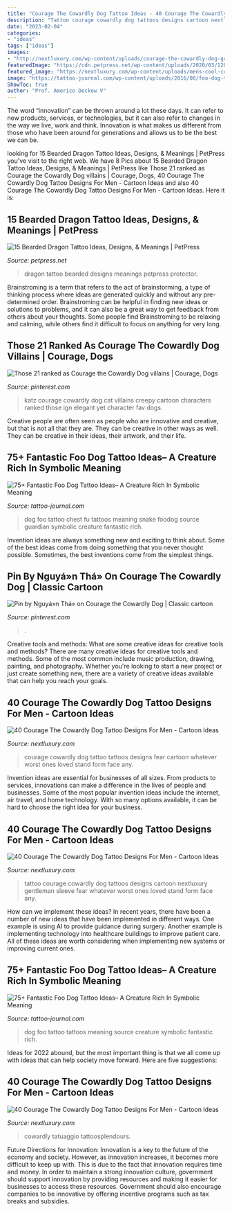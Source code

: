 ```yaml
---
title: "Courage The Cowardly Dog Tattoo Ideas - 40 Courage The Cowardly Dog Tattoo Designs For Men"
description: "Tattoo courage cowardly dog tattoos designs cartoon nextluxury gentleman sleeve fear whatever worst ones loved stand form face any"
date: "2023-02-04"
categories:
- "ideas"
tags: ["ideas"]
images:
- "http://nextluxury.com/wp-content/uploads/courage-the-cowardly-dog-guys-tattoos.jpg"
featuredImage: "https://cdn.petpress.net/wp-content/uploads/2020/03/12025523/Bearded-Dragon-Tattoo-1.jpg"
featured_image: "https://nextluxury.com/wp-content/uploads/mens-cool-courage-the-cowardly-dog-tattoo-ideas.jpg"
image: "https://tattoo-journal.com/wp-content/uploads/2016/08/foo-dog-tattoo10-650x455.jpg"
ShowToc: true
author: "Prof. Americo Deckow V"
---
```



The word “innovation” can be thrown around a lot these days. It can refer to new products, services, or technologies, but it can also refer to changes in the way we live, work and think. Innovation is what makes us different from those who have been around for generations and allows us to be the best we can be.

	

		
looking for 15 Bearded Dragon Tattoo Ideas, Designs, &amp; Meanings | PetPress you've visit to the right web. We have 8 Pics about 15 Bearded Dragon Tattoo Ideas, Designs, &amp; Meanings | PetPress like Those 21 ranked as Courage the Cowardly Dog villains | Courage, Dogs, 40 Courage The Cowardly Dog Tattoo Designs For Men - Cartoon Ideas and also 40 Courage The Cowardly Dog Tattoo Designs For Men - Cartoon Ideas. Here it is:
		
    
## 15 Bearded Dragon Tattoo Ideas, Designs, &amp; Meanings | PetPress

<img loading=lazy src="https://cdn.petpress.net/wp-content/uploads/2020/03/12025523/Bearded-Dragon-Tattoo-1.jpg" onerror="this.onerror=null;this.src='https://tse4.mm.bing.net/th?id=OIP.Iv3_bVVKrTxbddg4RrQtRAHaJx&amp;pid=15.1';" alt="15 Bearded Dragon Tattoo Ideas, Designs, &amp; Meanings | PetPress">

_Source: petpress.net_

>dragon tattoo bearded designs meanings petpress protector. 

	

Brainstroming is a term that refers to the act of brainstorming, a type of thinking process where ideas are generated quickly and without any pre-determined order. Brainstroming can be helpful in finding new ideas or solutions to problems, and it can also be a great way to get feedback from others about your thoughts. Some people find Brainstroming to be relaxing and calming, while others find it difficult to focus on anything for very long.

    
## Those 21 Ranked As Courage The Cowardly Dog Villains | Courage, Dogs

<img loading=lazy src="https://i.pinimg.com/originals/c8/ed/21/c8ed21308288de0af9d50d37843892d7.jpg" onerror="this.onerror=null;this.src='https://tse3.mm.bing.net/th?id=OIP.XZ83GqINeqfJEBrc_87DCQHaFy&amp;pid=15.1';" alt="Those 21 ranked as Courage the Cowardly Dog villains | Courage, Dogs">

_Source: pinterest.com_

>katz courage cowardly dog cat villains creepy cartoon characters ranked those ign elegant yet character fav dogs. 

	

Creative people are often seen as people who are innovative and creative, but that is not all that they are. They can be creative in other ways as well. They can be creative in their ideas, their artwork, and their life.

    
## 75+ Fantastic Foo Dog Tattoo Ideas– A Creature Rich In Symbolic Meaning

<img loading=lazy src="https://tattoo-journal.com/wp-content/uploads/2016/08/foo-dog-tattoo10-650x455.jpg" onerror="this.onerror=null;this.src='https://tse3.mm.bing.net/th?id=OIP.w7jYdTl0ezN9b_I8csIV7gHaFL&amp;pid=15.1';" alt="75+ Fantastic Foo Dog Tattoo Ideas– A Creature Rich In Symbolic Meaning">

_Source: tattoo-journal.com_

>dog foo tattoo chest fu tattoos meaning snake foodog source guardian symbolic creature fantastic rich. 

	

Invention ideas are always something new and exciting to think about. Some of the best ideas come from doing something that you never thought possible. Sometimes, the best inventions come from the simplest things.

    
## Pin By Nguyá»n Thá» On Courage The Cowardly Dog | Classic Cartoon

<img loading=lazy src="https://i.pinimg.com/736x/26/8b/8d/268b8d50ad9ea236b56e00c483aebdff--courage-dog.jpg" onerror="this.onerror=null;this.src='https://tse3.mm.bing.net/th?id=OIP.Y4lbkoguygHvU-y9A4ZOuQHaFr&amp;pid=15.1';" alt="Pin by Nguyá»n Thá» on Courage the Cowardly Dog | Classic cartoon">

_Source: pinterest.com_

>. 

	

Creative tools and methods: What are some creative ideas for creative tools and methods?
There are many creative ideas for creative tools and methods. Some of the most common include music production, drawing, painting, and photography. Whether you're looking to start a new project or just create something new, there are a variety of creative ideas available that can help you reach your goals.

    
## 40 Courage The Cowardly Dog Tattoo Designs For Men - Cartoon Ideas

<img loading=lazy src="http://nextluxury.com/wp-content/uploads/courage-the-cowardly-dog-guys-tattoos.jpg" onerror="this.onerror=null;this.src='https://tse2.mm.bing.net/th?id=OIP.80cT1raZt0lxM6mHy4c5IgHaJQ&amp;pid=15.1';" alt="40 Courage The Cowardly Dog Tattoo Designs For Men - Cartoon Ideas">

_Source: nextluxury.com_

>courage cowardly dog tattoo tattoos designs fear cartoon whatever worst ones loved stand form face any. 

	

Invention ideas are essential for businesses of all sizes. From products to services, innovations can make a difference in the lives of people and businesses. Some of the most popular invention ideas include the internet, air travel, and home technology. With so many options available, it can be hard to choose the right idea for your business.

    
## 40 Courage The Cowardly Dog Tattoo Designs For Men - Cartoon Ideas

<img loading=lazy src="http://nextluxury.com/wp-content/uploads/gentleman-with-courage-the-cowardly-dog-tattoo.jpg" onerror="this.onerror=null;this.src='https://tse4.mm.bing.net/th?id=OIP.1a8PeA37oesxgUKZSK9BkAHaHa&amp;pid=15.1';" alt="40 Courage The Cowardly Dog Tattoo Designs For Men - Cartoon Ideas">

_Source: nextluxury.com_

>tattoo courage cowardly dog tattoos designs cartoon nextluxury gentleman sleeve fear whatever worst ones loved stand form face any. 

	

How can we implement these ideas?
In recent years, there have been a number of new ideas that have been implemented in different ways. One example is using AI to provide guidance during surgery. Another example is implementing technology into healthcare buildings to improve patient care. All of these ideas are worth considering when implementing new systems or improving current ones.

    
## 75+ Fantastic Foo Dog Tattoo Ideas– A Creature Rich In Symbolic Meaning

<img loading=lazy src="https://tattoo-journal.com/wp-content/uploads/2016/08/foo-dog-tattoo9-650x650.jpg" onerror="this.onerror=null;this.src='https://tse1.mm.bing.net/th?id=OIP.XrFAin9maG5EsPO4iAWlcAHaHa&amp;pid=15.1';" alt="75+ Fantastic Foo Dog Tattoo Ideas– A Creature Rich In Symbolic Meaning">

_Source: tattoo-journal.com_

>dog foo tattoo tattoos meaning source creature symbolic fantastic rich. 

	

Ideas for 2022 abound, but the most important thing is that we all come up with ideas that can help society move forward. Here are five suggestions: 

    
## 40 Courage The Cowardly Dog Tattoo Designs For Men - Cartoon Ideas

<img loading=lazy src="https://nextluxury.com/wp-content/uploads/mens-cool-courage-the-cowardly-dog-tattoo-ideas.jpg" onerror="this.onerror=null;this.src='https://tse1.mm.bing.net/th?id=OIP.RkUjz1C2Of1Rqg6KCjugnQHaHa&amp;pid=15.1';" alt="40 Courage The Cowardly Dog Tattoo Designs For Men - Cartoon Ideas">

_Source: nextluxury.com_

>cowardly tatuaggio tattoosplendours. 

	

Future Directions for Innovation:
Innovation is a key to the future of the economy and society. However, as innovation increases, it becomes more difficult to keep up with. This is due to the fact that innovation requires time and money. In order to maintain a strong innovation culture, government should support innovation by providing resources and making it easier for businesses to access these resources. Government should also encourage companies to be innovative by offering incentive programs such as tax breaks and subsidies.

